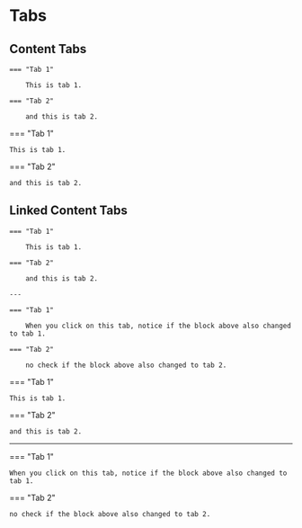 # Tabs

## Content Tabs

```
=== "Tab 1"

    This is tab 1.

=== "Tab 2"

    and this is tab 2.
```

<div class="result" markdown>

=== "Tab 1"

    This is tab 1.

=== "Tab 2"

    and this is tab 2.

</div>

## Linked Content Tabs

```
=== "Tab 1"

    This is tab 1.

=== "Tab 2"

    and this is tab 2.

---

=== "Tab 1"

    When you click on this tab, notice if the block above also changed to tab 1.

=== "Tab 2"

    no check if the block above also changed to tab 2.
```

<div class="result" markdown>

=== "Tab 1"

    This is tab 1.

=== "Tab 2"

    and this is tab 2.

---

=== "Tab 1"

    When you click on this tab, notice if the block above also changed to tab 1.

=== "Tab 2"

    no check if the block above also changed to tab 2.

</div>
